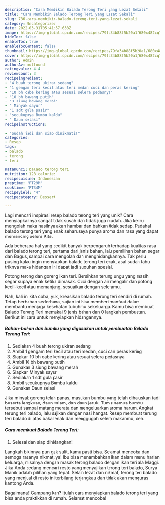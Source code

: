 ```yaml
---
description: "Cara Membikin Balado Terong Teri yang Lezat Sekali"
title: "Cara Membikin Balado Terong Teri yang Lezat Sekali"
slug: 736-cara-membikin-balado-terong-teri-yang-lezat-sekali
category: Uncategorized
date: 2022-03-31T05:41:57.633Z
image: https://img-global.cpcdn.com/recipes/79fa34b88f5b20a1/680x482cq70/balado-terong-teri-foto-resep-utama.jpg
hideToc: false
enableToc: true
enableTocContent: false
thumbnail: https://img-global.cpcdn.com/recipes/79fa34b88f5b20a1/680x482cq70/balado-terong-teri-foto-resep-utama.jpg
cover: https://img-global.cpcdn.com/recipes/79fa34b88f5b20a1/680x482cq70/balado-terong-teri-foto-resep-utama.jpg
author: Admin
authorAv: notfound
ratingvalue: 4.4
reviewcount: 3
recipeingredient:
- "4 buah terong ukiran sedang"
- "1 gengam teri kecil atau teri medan cuci dan peras kering"
- "10 bh cabe kering atau sesuai selera pedasnya"
- "10 bh bawang putih"
- "3 siung bawang merah"
- " Minyak sayur"
- "1 sdt gula pasir"
- "secukupnya Bumbu kaldu"
- " Daun selasi"
recipeinstructions:

- "Sudah jadi dan siap dinikmati!"
categories:
- Resep
tags:
- balado
- terong
- teri

katakunci: balado terong teri 
nutrition: 128 calories
recipecuisine: Indonesian
preptime: "PT29M"
cooktime: "PT34M"
recipeyield: "4"
recipecategory: Dessert

---
```





Lagi mencari inspirasi resep balado terong teri yang unik? Cara menyiapkannya sangat tidak susah dan tidak juga mudah. Jika keliru mengolah maka hasilnya akan hambar dan bahkan tidak sedap. Padahal balado terong teri yang enak seharusnya punya aroma dan rasa yang dapat memancing selera Kita.





Ada beberapa hal yang sedikit banyak berpengaruh terhadap kualitas rasa dari balado terong teri, pertama dari jenis bahan, lalu pemilihan bahan segar dan Bagus, sampai cara mengolah dan menghidangkannya. Tak perlu pusing kalau ingin menyiapkan balado terong teri enak,      asal sudah tahu triknya maka hidangan ini dapat jadi suguhan spesial.














Potong terong dan goreng ikan teri. Bersihkan terung ungu yang masih segar supaya enak ketika dimasak. Cuci dengan air mengalir dan potong kecil-kecil atau memanjang, sesuaikan dengan seleramu.






Nah, kali ini kita coba, yuk, kreasikan balado terong teri sendiri di rumah. Tetap berbahan sederhana, sajian ini bisa memberi manfaat dalam membantu menjaga kesehatan tubuhmu sekeluarga. Kamu bisa membuat Balado Terong Teri memakai 9 jenis bahan dan 0 langkah pembuatan. Berikut ini cara untuk menyiapkan hidangannya.

<!--inarticleads1-->

##### Bahan-bahan dan bumbu yang digunakan untuk pembuatan Balado Terong Teri:

1. Sediakan 4 buah terong ukiran sedang
1. Ambil 1 gengam teri kecil atau teri medan, cuci dan peras kering
1. Siapkan 10 bh cabe kering atau sesuai selera pedasnya
1. Ambil 10 bh bawang putih
1. Gunakan 3 siung bawang merah
1. Siapkan  Minyak sayur
1. Sediakan 1 sdt gula pasir
1. Ambil secukupnya Bumbu kaldu
1. Gunakan  Daun selasi


Jika minyak goreng telah panas, masukan bumbu yang telah dihaluskan tadi beserta lengkuas, daun salam, dan daun jeruk. Tumis semua bumbu tersebut sampai matang merata dan mengeluarkan aroma harum. Angkat terung teri balado, lalu sajikan dengan nasi hangat. Resep membuat terung teri balado di atas bakal enak dan menggugah selera makanmu, deh. 

<!--inarticleads2-->

##### Cara membuat Balado Terong Teri:


1. Selesai dan siap dihidangkan!

Langkah bikinnya pun gak sulit, kamu pasti bisa. Selamat mencoba dan semoga rasanya nikmat, ya! Ibu bisa menambahkan ikan dalam menu harian keluarga, misalnya dengan masak terong balado dengan ikan teri ala Maggi. Jika Anda sedang mencari resto yang menyajikan terong teri balado, Surya Manik adalah pilihan yang tepat. Selain lezat dan nikmat, terong teri balado yang menjual di resto ini terbilang terjangkau dan tidak akan menguras kantong Anda. 

Bagaimana? Gampang kan? Itulah cara menyiapkan balado terong teri yang bisa anda praktikkan di rumah. Selamat mencoba!
